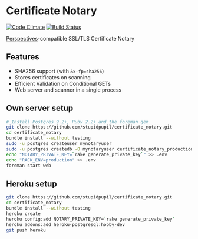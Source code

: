 # Certificate Notary
[![Code Climate](https://codeclimate.com/github/stupidpupil/certificate_notary/badges/gpa.svg)](https://codeclimate.com/github/stupidpupil/certificate_notary)
[![Build Status](https://travis-ci.org/stupidpupil/certificate_notary.svg?branch=master)](https://travis-ci.org/stupidpupil/certificate_notary)

[Perspectives](http://perspectives-project.org/)-compatible SSL/TLS Certificate Notary

## Features
- SHA256 support (with `&x-fp=sha256`)
- Stores certificates on scanning
- Efficient Validation on Conditional GETs
- Web server and scanner in a single process

## Own server setup

```bash
# Install Postgres 9.2+, Ruby 2.2+ and the foreman gem
git clone https://github.com/stupidpupil/certificate_notary.git
cd certificate_notary
bundle install --without testing
sudo -u postgres createuser mynotaryuser
sudo -u postgres createdb -O mynotaryuser certificate_notary_production
echo "NOTARY_PRIVATE_KEY=`rake generate_private_key`" >> .env
echo "RACK_ENV=production" >> .env
foreman start web
```

## Heroku setup
```bash
git clone https://github.com/stupidpupil/certificate_notary.git
cd certificate_notary
bundle install --without testing
heroku create
heroku config:add NOTARY_PRIVATE_KEY=`rake generate_private_key`
heroku addons:add heroku-postgresql:hobby-dev
git push heroku
```
